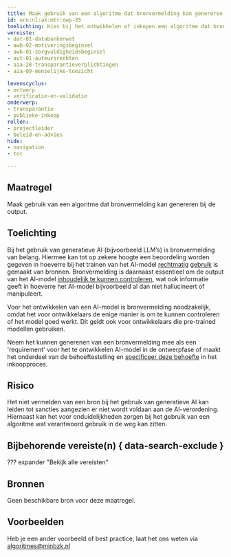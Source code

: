 ```yaml
---
title: Maak gebruik van een algoritme dat bronvermelding kan genereren bij de output
id: urn:nl:ak:mtr:owp-35
toelichting: Kies bij het ontwikkelen of inkopen een algoritme dat bronvermelding kan genereren bij de output, zodat een beoordeling kan worden gegeven of het algoritme naar behoren functioneert.
vereiste:
- dat-01-databankenwet
- awb-02-motiveringsbeginsel
- awb-01-zorgvuldigheidsbeginsel
- aut-01-auteursrechten
- aia-28-transparantieverplichtingen
- aia-09-menselijke-toezicht

levenscyclus:
- ontwerp
- verificatie-en-validatie
onderwerp:
- transparantie
- publieke-inkoop
rollen:
- projectleider
- beleid-en-advies
hide:
- navigation
- toc

---
```


<!-- tags -->

## Maatregel
Maak gebruik van een algoritme dat bronvermelding kan genereren bij de output.

## Toelichting
Bij het gebruik van generatieve AI (bijvoorbeeld LLM’s) is bronvermelding van belang.
Hiermee kan tot op zekere hoogte een beoordeling worden gegeven in hoeverre bij het trainen van het AI-model [rechtmatig](../vereisten/aut-01-auteursrechten.md) [gebruik](../vereisten/dat-01-databankenwet.md) is gemaakt van bronnen.
Bronvermelding is daarnaast essentieel om de output van het AI-model [inhoudelijk te kunnen controleren](../../levenscyclus/verificatie-en-validatie.md), wat ook informatie geeft in hoeverre het AI-model bijvoorbeeld al dan niet hallucineert of manipuleert.

Voor het ontwikkelen van een AI-model is bronvermelding noodzakelijk, omdat het voor ontwikkelaars de enige manier is om te kunnen controleren of het model goed werkt. Dit geldt ook voor ontwikkelaars die pre-trained modellen gebruiken.

Neem het kunnen generenen van een bronvermelding mee als een 'requirement' voor het te ontwikkelen AI-model in de ontwerpfase of maakt het onderdeel van de behoeftestelling en [specificeer deze behoefte](2-owp-27-maak-vereisten-onderdeel-van-programma-van-eisen.md) in het inkoopproces.

## Risico
Het niet vermelden van een bron bij het gebruik van generatieve AI kan leiden tot sancties aangezien er niet wordt voldaan aan de AI-verordening. Hiernaast kan het voor onduidelijkheden zorgen bij het gebruik van een algoritme wat verantwoord gebruik in de weg kan zitten.

## Bijbehorende vereiste(n) { data-search-exclude }
<!-- Hier volgt een lijst met vereisten op basis van de in de metadata ingevulde vereiste -->

<!-- Let op! onderstaande regel met 'list_vereisten_on_maatregelen_page' niet weghalen! Deze maakt automatisch een lijst van bijbehorende verseisten op basis van de metadata  -->
??? expander "Bekijk alle vereisten"
    <!-- list_vereisten_on_maatregelen_page -->

## Bronnen
<!-- Vul hier de relevante bronnen in voor deze maatregel -->
Geen beschikbare bron voor deze maatregel.

## Voorbeelden
<!-- Voeg hier een voorbeeld toe, door er bijvoorbeeld naar te verwijzen -->
Heb je een ander voorbeeld of best practice, laat het ons weten via [algoritmes@minbzk.nl](mailto:algoritmes@minbzk.nl)
